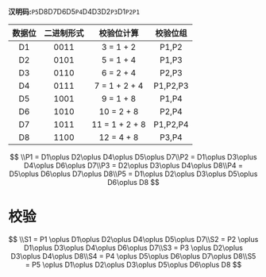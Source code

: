 **汉明码:**`P5`D8D7D6D5`P4`D4D3D2`P3`D1`P2P1`

| 数据位 | 二进制形式 | 校验位计算 | 校验位组 |
| :----: | :--------: | :--------: | :------: |
| D1 | 0011 | 3 = 1 + 2 | P1,P2 |
| D2 | 0101 | 5 = 1 + 4 | P1,P3 |
| D3 | 0110 | 6 = 2 + 4 | P2,P3 |
| D4 | 0111 | 7 = 1 + 2 + 4 | P1,P2,P3 |
| D5 | 1001 | 9 = 1 + 8 | P1,P4 |
| D6 | 1010 | 10 = 2 + 8 | P2,P4 |
| D7 | 1011 | 11 = 1 + 2 + 8 | P1,P2,P4 |
| D8 | 1100 | 12 = 4 + 8 | P3,P4 |

$$
\\P1 = D1\oplus D2\oplus D4\oplus D5\oplus D7\\P2 = D1\oplus D3\oplus D4\oplus D6\oplus D7\\P3 = D2\oplus D3\oplus D4\oplus D8\\P4 = D5\oplus D6\oplus D7\oplus D8\\P5 = D1\oplus D2\oplus D3\oplus D5\oplus D6\oplus D8
$$
# 校验

$$
\\S1 = P1 \oplus D1\oplus D2\oplus D4\oplus D5\oplus D7\\S2 = P2 \oplus D1\oplus D3\oplus D4\oplus D6\oplus D7\\S3 = P3 \oplus D2\oplus D3\oplus D4\oplus D8\\S4 = P4 \oplus D5\oplus D6\oplus D7\oplus D8\\S5 = P5 \oplus D1\oplus D2\oplus D3\oplus D5\oplus D6\oplus D8
$$
